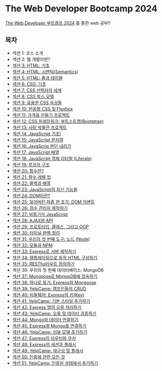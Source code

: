 # The Web Developer Bootcamp 2024

<a href="https://www.udemy.com/course/the-web-developer-bootcamp">The Web Developer 부트캠프 2024</a> 를 통한 web 공부!!

## 목차

<ul>
    <li>섹션 1: 코스 소개</li>
    <li>섹션 2: 웹 개발이란?</li>
    <li><a href="https://github.com/songsurl00/TheWebDevStudy/tree/main/01_HTML_Intro">섹션 3: HTML: 기초</a></li>
    <li><a href="https://github.com/songsurl00/TheWebDevStudy/tree/main/02_HTML_Semantic">섹션 4: HTML: 시맨틱(Semantics)</a></li>
    <li><a href="https://github.com/songsurl00/TheWebDevStudy/tree/main/03_HTML_Form & Table">섹션 5: HTML: 폼과 테이블</a></li>
    <li><a href="https://github.com/songsurl00/TheWebDevStudy/tree/main/04_CSS_Intro">섹션 6: CSS: 기초</a></li>
    <li><a href="https://github.com/songsurl00/TheWebDevStudy/tree/main/05_CSS_Selectors">섹션 7: CSS 선택자의 세계</a></li>
    <li><a href="https://github.com/songsurl00/TheWebDevStudy/tree/main/06_CSS_Box Model & Units">섹션 8: CSS 박스 모델</a></li>
    <li><a href="https://github.com/songsurl00/TheWebDevStudy/tree/main/07_CSS_Other Properties">섹션 9: 유용한 CSS 속성들</a></li>
    <li><a href="https://github.com/songsurl00/TheWebDevStudy/tree/main/08_CSS_Flexbox & Responsive">섹션 10: 반응형 CSS 및 Flexbox</a></li>
    <li><a href="https://github.com/songsurl00/TheWebDevStudy/tree/main/Project/PriceTable">섹션 11: 가격표 만들기 프로젝트</a></li>
    <li><a href="https://github.com/songsurl00/TheWebDevStudy/tree/main/09_CSS_Bootstrap">섹션 12: CSS 프레임워크: 부트스트랩(Bootstrap)</a></li>
    <li><a href="https://github.com/songsurl00/TheWebDevStudy/tree/main/Project/Museum Of Candy">섹션 13: 사탕 박물관 프로젝트</a></li>
    <li><a href="https://github.com/songsurl00/TheWebDevStudy/tree/main/10_JS_Intro">섹션 14: JavaScript 기초!</a></li>
    <li><a href="https://github.com/songsurl00/TheWebDevStudy/tree/main/11_JS_Strings">섹션 15: JavaScript 문자열</a></li>
    <li><a href="https://github.com/songsurl00/TheWebDevStudy/tree/main/12_JS_Boolean Logic">섹션 16: JavaScrip 판단 내리기</a></li>
    <li><a href="https://github.com/songsurl00/TheWebDevStudy/tree/main/13_JS_Arrays">섹션 17: JavaScript 배열</a></li>
    <li><a href="https://github.com/songsurl00/TheWebDevStudy/tree/main/14_JS_Objects">섹션 18: JavaScript 객체 리터럴 (Literals)</a></li>
    <li><a href="https://github.com/songsurl00/TheWebDevStudy/tree/main/15_JS_Loops">섹션 19: 루프의 구조</a></li>
    <li><a href="https://github.com/songsurl00/TheWebDevStudy/tree/main/16_JS_Functions Intro">섹션 20: 함수란?</a></li>
    <li><a href="https://github.com/songsurl00/TheWebDevStudy/tree/main/17_JS_More Functions">섹션 21: 함수 레벨 업</a></li>
    <li><a href="https://github.com/songsurl00/TheWebDevStudy/tree/main/18_JS_Callback Method">섹션 22: 콜백과 배열</a></li>
    <li><a href="https://github.com/songsurl00/TheWebDevStudy/tree/main/19_JS_New Features">섹션 23: JavaScript의 최신 기능들</a></li>
    <li><a href="https://github.com/songsurl00/TheWebDevStudy/tree/main/20_DOM_Intro">섹션 24: DOM이란?</a></li>
    <li><a href="https://github.com/songsurl00/TheWebDevStudy/tree/main/21_DOM_Events">섹션 25: 잃어버린 퍼즐 한 조각: DOM 이벤트</a></li>
    <li><a href="https://github.com/songsurl00/TheWebDevStudy/tree/main/Project/ScoreKeeper">섹션 26: 점수 관리자 제작하기</a></li>
    <li><a href="https://github.com/songsurl00/TheWebDevStudy/tree/main/22_JS_Async">섹션 27: 비동기식 JavaScript</a></li>
    <li><a href="https://github.com/songsurl00/TheWebDevStudy/tree/main/23_JS_AJAX & API">섹션 28: AJAX와 API</a></li>
    <li><a href="https://github.com/songsurl00/TheWebDevStudy/tree/main/24_JS_OOP">섹션 29: 프로토타입, 클래스, 그리고 OOP</a></li>
    <li><a href="https://github.com/songsurl00/TheWebDevStudy/tree/main/25_Terminal">섹션 30: 터미널 완벽 정리</a></li>
    <li><a href="https://github.com/songsurl00/TheWebDevStudy/tree/main/26_Node_Intro">섹션 31: 우리의 첫 번째 도구: 노드 (Node)</a></li>
    <li><a href="https://github.com/songsurl00/TheWebDevStudy/tree/main/27_Node_Modules & NPM">섹션 32: 모듈과 NPM</a></li>
    <li><a href="https://github.com/songsurl00/TheWebDevStudy/tree/main/28_Express_Intro">섹션 33: Express로 서버 제작하기</a></li>
    <li><a href="https://github.com/songsurl00/TheWebDevStudy/tree/main/29_Express_Templating">섹션 34: 템플레이팅으로 동적 HTML 구성하기</a></li>
    <li><a href="https://github.com/songsurl00/TheWebDevStudy/tree/main/30_Express_RESTful Routes">섹션 35: RESTful라우트 정의하기</a></li>
    <li>섹션 36: 우리의 첫 번째 데이터베이스: MongoDB</li>
    <li><a href="https://github.com/songsurl00/TheWebDevStudy/tree/main/31_Mongoose_Intro">섹션 37: Mongoose로 MongoDB에 접속하기</a></li>
    <li><a href="https://github.com/songsurl00/TheWebDevStudy/tree/main/32_Mongoose_Express">섹션 38: 하나로 묶기: Express와 Mongoose</a></li>
    <li><a href="https://github.com/songsurl00/TheWebDevStudy/tree/main/YelpCamp">섹션 39: YelpCamp: 캠프인들의 CRUD</a></li>
    <li><a href="https://github.com/songsurl00/TheWebDevStudy/tree/main/33_Middleware_Intro">섹션 40: 미들웨어: Express의 키(Key)</a></li>
    <li><a href="https://github.com/songsurl00/TheWebDevStudy/tree/main/YelpCamp">섹션 41: YelpCamp: 기본 스타일 추가하기</a></li>
    <li><a href="https://github.com/songsurl00/TheWebDevStudy/tree/main/34_Express_Errors">섹션 42: Express 앱의 오류 처리하기</a></li>
    <li><a href="https://github.com/songsurl00/TheWebDevStudy/tree/main/YelpCamp">섹션 43: YelpCamp: 오류 및 데이터 검증하기</a></li>
    <li><a href="https://github.com/songsurl00/TheWebDevStudy/tree/main/35_Mongo_Relationships">섹션 44: Mongo와 데이터 연결하기</a></li>
    <li><a href="https://github.com/songsurl00/TheWebDevStudy/tree/main/36_Mongoose_Relationships_Express">섹션 45: Express와 Mongo를 연결하기</a></li>
    <li><a href="https://github.com/songsurl00/TheWebDevStudy/tree/main/YelpCamp">섹션 46: YelpCamp: 리뷰 모델 추가하기</a></li>
    <li><a href="https://github.com/songsurl00/TheWebDevStudy/tree/main/37_Express_Router & Cookies">섹션 47: Express의 라우터와 쿠키</a></li>
    <li><a href="https://github.com/songsurl00/TheWebDevStudy/tree/main/38_Express_Session & Flash">섹션 48: Express의 세션과 플래시</a></li>
    <li><a href="https://github.com/songsurl00/TheWebDevStudy/tree/main/YelpCamp">섹션 49: YelpCamp: 재구성 및 플래시</a></li>
    <li><a href="https://github.com/songsurl00/TheWebDevStudy/tree/main/39_Auth">섹션 50: 인증에 관한 모든 것</a></li>
    <li><a href="https://github.com/songsurl00/TheWebDevStudy/tree/main/YelpCamp">섹션 51: YelpCamp: 인증된 상태에서 추가하기</a></li>
</ul>
